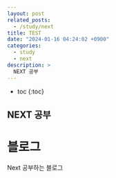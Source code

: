 ```yaml
---
layout: post
related_posts:
  - /study/next
title: TEST
date: "2024-01-16 04:24:02 +0900"
categories:
  - study
  - next
description: >
  NEXT 공부
---
```


- toc
  {:toc}

## NEXT 공부

# 블로그

Next 공부하는 블로그
